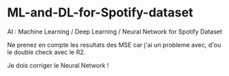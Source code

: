 # ML-and-DL-for-Spotify-dataset
AI : Machine Learning / Deep Learning / Neural Network for Spotify Dataset

Ne prenez en compte les resultats des MSE car j'ai un probleme avec, d'ou le double check avec le R2.

Je dois corriger le Neural Network !
